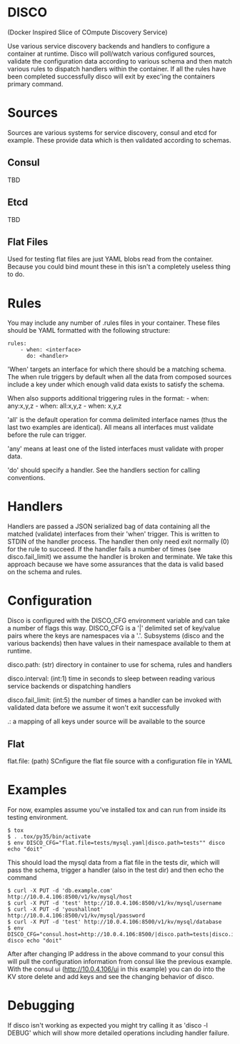DISCO
=====

(Docker Inspired Slice of COmpute Discovery Service)

Use various service discovery backends and handlers to configure a container at
runtime. Disco will poll/watch various configured sources, validate the
configuration data according to various schema and then match various rules to
dispatch handlers within the container. If all the rules have been completed
successfully disco will exit by exec'ing the containers primary command.

Sources
=======

Sources are various systems for service discovery, consul and etcd for example.
These provide data which is then validated according to schemas.

Consul
------

TBD

Etcd
----

TBD

Flat Files
----------

Used for testing flat files are just YAML blobs read from the container.
Because you could bind mount these in this isn't a completely useless thing to
do.

Rules
=====

You may include any number of .rules files in your container. These files
should be YAML formatted with the following structure:

    rules:
        - when: <interface>
          do: <handler>

'When' targets an interface for which there should be a matching schema. The
when rule triggers by default when all the data from composed sources include a
key under which enough valid data exists to satisfy the schema.

When also supports additional triggering rules in the format:
    - when: any:x,y,z
    - when: all:x,y,z
    - when: x,y,z

'all' is the default operation for comma delimited interface names (thus the
last two examples are identical). All means all interfaces must validate before
the rule can trigger.

'any' means at least one of the listed interfaces must validate with proper data.

'do' should specify a handler. See the handlers section for calling conventions.

Handlers
========
Handlers are passed a JSON serialized bag of data containing all the matched
(validate) interfaces from their 'when' trigger. This is written to STDIN of the 
handler process. The handler then only need exit normally (0) for the rule to
succeed. If the handler fails a number of times (see disco.fail_limit) we assume
the handler is broken and terminate. We take this approach because we have some
assurances that the data is valid based on the schema and rules.



Configuration
=============

Disco is configured with the DISCO_CFG environment variable and can take a
number of flags this way. DISCO_CFG is a '|' delimited set of key/value pairs
where the keys are namespaces via a '.'. Subsystems (disco and the various
backends) then have values in their namespace available to them at runtime.


  disco.path: (str) directory in container to use for schema, rules and
  handlers

  disco.interval: (int:1) time in seconds to sleep between reading various
  service backends or dispatching handlers

  disco.fail_limit: (int:5) the number of times a handler can be invoked with
  validated data before we assume it won't exit successfully


  <source>.<key>: a mapping of all keys under source will be available to the
  source 


  Flat
  ----
  flat.file: (path) SCnfigure the flat file source with a configuration file in YAML



Examples
========

For now, examples assume you've installed tox and can run from inside its
testing environment. 

    $ tox
    $ . .tox/py35/bin/activate
    $ env DISCO_CFG="flat.file=tests/mysql.yaml|disco.path=tests"" disco echo "doit"

This should load the mysql data from a flat file in the tests dir, which will
pass the schema, trigger a handler (also in the test dir) and then echo the
command

    $ curl -X PUT -d 'db.example.com' http://10.0.4.106:8500/v1/kv/mysql/host
    $ curl -X PUT -d 'test' http://10.0.4.106:8500/v1/kv/mysql/username
    $ curl -X PUT -d 'youshallnot' http://10.0.4.106:8500/v1/kv/mysql/password
    $ curl -X PUT -d 'test' http://10.0.4.106:8500/v1/kv/mysql/database
    $ env DISCO_CFG="consul.host=http://10.0.4.106:8500/|disco.path=tests|disco.interval=5" disco echo "doit"

After after changing IP address in the above command to your consul this will
pull the configuration information from consul like the previous example. With
the consul ui (http://10.0.4.106/ui in this example) you can do into the KV
store delete and add keys and see the changing behavior of disco.


Debugging
=========

If disco isn't working as expected you might try calling it as 'disco -l DEBUG'
which will show more detailed operations including handler failure.
